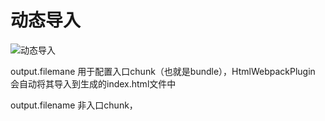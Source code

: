 # 动态导入

![动态导入](https://www.webpackjs.com/guides/code-splitting/#%E5%8A%A8%E6%80%81%E5%AF%BC%E5%85%A5-dynamic-imports-)

output.filemane 用于配置入口chunk（也就是bundle），HtmlWebpackPlugin 会自动将其导入到生成的index.html文件中

output.filename 非入口chunk，